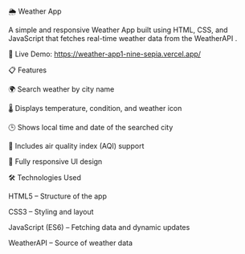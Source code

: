 🌦️ Weather App

A simple and responsive Weather App built using HTML, CSS, and JavaScript that fetches real-time weather data from the WeatherAPI
.

🚀 Live Demo: https://weather-app1-nine-sepia.vercel.app/

📋 Features

🌍 Search weather by city name

🌡️ Displays temperature, condition, and weather icon

🕒 Shows local time and date of the searched city

💨 Includes air quality index (AQI) support

📱 Fully responsive UI design

🛠️ Technologies Used

HTML5 – Structure of the app

CSS3 – Styling and layout

JavaScript (ES6) – Fetching data and dynamic updates

WeatherAPI – Source of weather data


